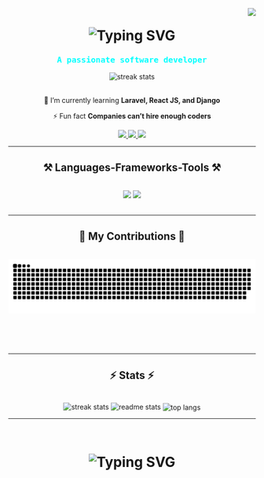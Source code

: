 <link rel="stylesheet" href="style.css">

<img align="right" src="https://visitor-badge.laobi.icu/badge?page_id=karlkeng31.karlkeng31" />

<h1 align="center">
    <img src="https://readme-typing-svg.herokuapp.com?font=Source+Code+Pro&weight=600&size=30&duration=3000&pause=1000&center=true&vCenter=true&random=false&width=435&lines=Hi%2C+There+%F0%9F%91%8B;I'm+Karl+Kenneth+Garcia" alt="Typing SVG" />
</h1>

<h3 align="center" style="font-family: monospace; color: aqua;">A passionate software developer</h3>

<div align=center>
  <img src="https://camo.githubusercontent.com/f930a8781180df9ed9167f44be03b7c564ff2326b8ac4c30f5fb2398b5771d4b/68747470733a2f2f6d69726f2e6d656469756d2e636f6d2f76322f726573697a653a6669743a313336302f302a37513379765349765f7430696f4a2d5a2e676966" alt="streak stats"/>
</div>

<br/>

<div align="center" >
 
 🌱 I’m currently learning **Laravel, React JS, and Django**
 
⚡ Fun fact **Companies can’t hire enough coders**

 </div>
 
<div align="center"> 
  <a href="mailto:pedro.sales.muniz@gmail.com">
    <img src="https://img.shields.io/badge/Gmail-333333?style=for-the-badge&logo=gmail&logoColor=red" />
  </a>
  <a href="https://linkedin.com/in/pedro-sales-muniz" target="_blank">
    <img src="https://img.shields.io/badge/LinkedIn-0077B5?style=for-the-badge&logo=linkedin&logoColor=white" target="_blank" />
  </a>
  <a href="https://karlkeng31.github.io" target="_blank">
     <img src="https://img.shields.io/badge/Portfolio-FF5722?style=for-the-badge&logo=todoist&logoColor=white" target="_blank" /> <!-- sqlite, safari, google-chrome are other good icon options -->
  </a>
</div>

 <hr/>
 
<h2 align="center">⚒️ Languages-Frameworks-Tools ⚒️</h2>
<br/>
<div align="center">
    <img src="https://skillicons.dev/icons?i=html,css,sass,bootstrap,javascript,jquery,php,python,react,laravel" />
    <img src="https://skillicons.dev/icons?i=git,wordpress,mysql,mongodb,github,tailwindcss,java,nodejs,expressjs,figma" /><br>
</div>

<br/>
<hr/>

<div align="center">
  <h2>🐍 My Contributions 🐍</h2>
  <br>
  <img alt="snake eating my contributions" src="https://raw.githubusercontent.com/karlkeng31/karlkeng31/output/github-contribution-grid-snake.svg" />
  
  <br/><br/><br/>
</div>

<hr/>

<h2 align="center">⚡ Stats ⚡</h2>
<br>
<div align=center>
  <img width=390 src="https://github-readme-streak-stats.herokuapp.com/?user=karlkeng31&count_private=true&theme=react&border_radius=10" alt="streak stats"/>
  <img width=390 src="https://github-readme-stats.vercel.app/api?username=karlkeng31&count_private=true&show_icons=true&theme=react&rank_icon=github&border_radius=10" alt="readme stats" />
  <img width=325 align="center" src="https://github-readme-stats.vercel.app/api/top-langs?username=karlkeng31&hide=HTML&langs_count=8&layout=compact&theme=react&border_radius=10&size_weight=0.5&count_weight=0.5&exclude_repo=github-readme-stats" alt="top langs" />
</div>
<hr/>
<br>
<h1 align="center">
  <img src="https://readme-typing-svg.herokuapp.com?font=Source+Code+Pro&weight=600&size=30&duration=2000&pause=1000&center=true&vCenter=true&random=false&width=435&lines=Thank+you+for+visiting;my+github+account!" alt="Typing SVG" />
</h1>
